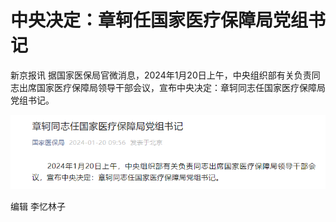 # 中央决定：章轲任国家医疗保障局党组书记

新京报讯
据国家医保局官微消息，2024年1月20日上午，中央组织部有关负责同志出席国家医疗保障局领导干部会议，宣布中央决定：章轲同志任国家医疗保障局党组书记。

![2f87527b23216eb64dbfe6ac57234edb.jpg](https://raw.githubusercontent.com/qqhsx/qqnews_image/main/2024/01/20/中央决定：章轲任国家医疗保障局党组书记/2f87527b23216eb64dbfe6ac57234edb.jpg)

编辑 李忆林子

